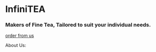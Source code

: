 # InfiniTEA
### Makers of Fine Tea, Tailored to suit your individual needs.

[order from us](google.com)



About Us:
